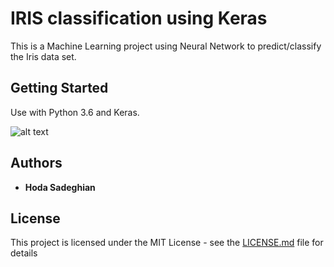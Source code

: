 # IRIS classification using Keras

This is a Machine Learning project using Neural Network to predict/classify the Iris data set. 

## Getting Started

Use with Python 3.6 and Keras.

![alt text](https://github.com/HodaCoder/IRIS_NN_Classification_using_Keras/blob/master/IRIS_NN.gif)

## Authors

* **Hoda Sadeghian** 

## License

This project is licensed under the MIT License - see the [LICENSE.md](LICENSE.md) file for details
